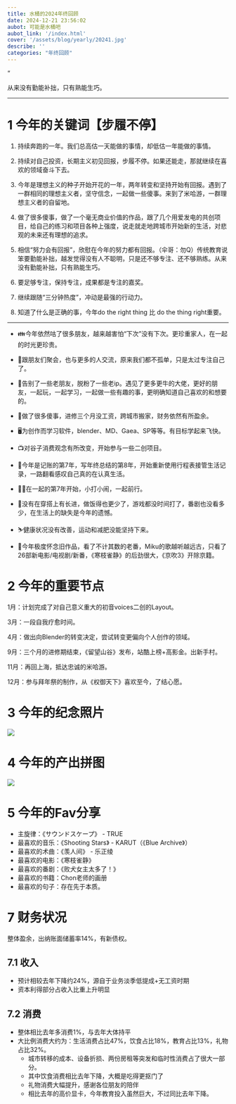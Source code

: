 ```yaml
---
title: 水桶的2024年终回顾
date: 2024-12-21 23:56:02
aubot: 可能是水桶吧
aubot_link: '/index.html'
cover: '/assets/blog/yearly/20241.jpg'
describe: ''
categories: "年终回顾"
---
```


<!-- 
# 目录

- [1 今年的关键词【步履不停】](#1-今年的关键词步履不停)
- [2 今年的重要节点](#2-今年的重要节点)
- [3 今年的纪念照片](#3-今年的纪念照片)
- [4 今年的产出拼图](#4-今年的产出拼图)
- [5 今年的Fav分享](#5-今年的Fav分享)
- [6 目标回顾与新年想法](#6-目标回顾与新年想法)
  - [6.1 三年目标](#61-三年目标)
  - [6.2 工作](#62-工作)
  - [6.3 生活](#63-生活)
- [7 财务状况](#7-财务状况)
  - [7.1 收入](#71-收入)
  - [7.2 消费](#72-消费)
  - [7.3 最后悔的支出](#73-最后悔的支出)
  - [7.4 最值得的支出](#74-最值得的支出) -->

“

从来没有勤能补拙，只有熟能生巧。

***

# 1 今年的关键词【步履不停】

1. 持续奔跑的一年。我们总高估一天能做的事情，却低估一年能做的事情。

2. 持续对自己投资，长期主义初见回报，步履不停。如果还能走，那就继续在喜欢的领域奋斗下去。

3. 今年是理想主义的种子开始开花的一年，两年转变和坚持开始有回报。遇到了一群相同的理想主义者，坚守信念，一起做一些傻事。来到了米哈游，一群理想主义者的自留地。

4. 做了很多傻事，做了一个毫无商业价值的作品，跟了几个用爱发电的共创项目，给自己的练习和项目各种上强度，说走就走地跨城市开始新的生活，对悲观的未来还有理想的追求。

5. 相信“努力会有回报”，欣慰在今年的努力都有回报。（伞哥：勿Q）传统教育说笨要勤能补拙，越发觉得没有人不聪明，只是还不够专注、还不够熟练。从来没有勤能补拙，只有熟能生巧。

6. 要足够专注，保持专注，成果都是专注的嘉奖。

7. 继续跟随“三分钟热度”，冲动是最强的行动力。

8. 知道了什么是正确的事，今年do the right thing 比 do the thing right重要。

***

- 👪今年依然咕了很多朋友，越来越害怕“下次”没有下次。更珍重家人，在一起的时光更珍贵。

- 🥳跟朋友们聚会，也与更多的人交流，原来我们都不孤单，只是太过专注自己了。

- 🎤告别了一些老朋友，脱粉了一些老ip。遇见了更多更牛的大佬，更好的朋友，一起玩，一起学习，一起做一些有趣的事，更明确知道自己喜欢的和想要的。

- 💸做了很多傻事，进修三个月没工资，跨城市搬家，财务依然有所盈余。

- 🖥️为创作而学习软件，blender、MD、Gaea、SP等等。有目标学起来飞快。

- 📺对谷子消费观念有所改变，开始参与一些二创项目。

- 📓今年是记账的第7年，写年终总结的第8年，开始重新使用行程表接管生活记录，一路翻看感叹自己真的在认真生活。

- 👧🏻在一起的第7年开始，小打小闹，一起前行。

- 👚没有在穿搭上有长进，做饭得也更少了，游戏都没时间打了，番剧也没看多少，在生活上的缺失是今年的遗憾。

- ⛷️健康状况没有改善，运动和减肥没能坚持下来。

- 🎥今年极度怀念旧作品，看了不计其数的老番，Miku的歌越听越远古，只看了26部新电影/电视剧/新番，《寒枝雀静》的后劲很大，《京吹3》开除京籍。



# 2 今年的重要节点

1月：计划完成了对自己意义重大的初音voices二创的Layout。

3月：一段自我疗愈时间。

4月：做出向Blender的转变决定，尝试转变更偏向个人创作的领域。

9月：三个月的进修期结束，《留望山谷》发布，站酷上榜+高影金。出新手村。

11月：再回上海，抵达忠诚的米哈游。

12月：参与拜年祭的制作，从《权御天下》喜欢至今，了结心愿。



# 3 今年的纪念照片

![](/assets/blog/yearly/20242.png)


# 4 今年的产出拼图

![](/assets/blog/yearly/20241.png)


# 5 今年的Fav分享

- 主旋律：《サウンドスケープ》 - TRUE
- 最喜欢的音乐：《Shooting Stars》 - KARUT（《Blue Archive》）
- 最喜欢的术曲：《羡人间》 - 乐正绫
- 最喜欢的电影：《寒枝雀静》
- 最喜欢的番剧：《败犬女主太多了！》
- 最喜欢的书籍：Chon老师的画册
- 最喜欢的句子：存在先于本质。



<!-- # 6 目标回顾与新年想法

- [x] 短途休假一次
- [ ] 收入稳定、消费稳定（都没做到）
- [x] 成套作品1.5个
- [x] 专题训练3个
- [x] 尝试新的领域

***

## 6.1 三年目标

- [ ] 多少要有一份副业收入
- [ ] 渲染转型（三渲二），转部分管理岗
- [ ] 直接接触业务

## 6.2 工作

- [ ] 认真工作、转正（三渲二、概念设计）
- [ ] 把二创的坑填上，产出完整作品
  - [ ] 学美术
  - [ ] 老G的人偶
  - [ ] 参与京阿尼新春会
  - [ ] 初音未来pv
- [ ] 个人美术VI+OC+教案+个人课程准备好并发布

## 6.3 生活

- [ ] 保持健康：血压/尿酸控制→体重控制（运动、轻断食）
- [ ] 与伴侣一起携手进步（完成过渡期+工作）
- [ ] 认识在上海的新朋友们
- [ ] 会有空闲的时间，听一些歌、看一些电影和番剧。
- [ ] 一场旅游
- [ ] 了解音乐
- [ ] 养猫（不要再拖了）
- [ ] 扎痛包（不要再拖了）
- [ ] ~~3d打印（拼多多平替）~~
  - [ ] ~~争取自产周边~~ -->

# 7 财务状况

整体盈余，出纳账面储蓄率14%，有新债权。

## 7.1 收入

- 预计相较去年下降约24%，源自于业务淡季低提成+无工资时期
- 资本利得部分占收入比重上升明显

## 7.2 消费

- 整体相比去年多消费1%，与去年大体持平
- 大比例消费大约为：生活消费占比47%，饮食占比18%，教育占比13%，礼物占比32%。
  - 城市转移的成本、设备折损、两份房租等突发和临时性消费占了很大一部分。
  - 其中饮食消费相比去年下降，大概是吃得更抠门了
  - 礼物消费大幅提升，感谢各位朋友的陪伴
  - 相比去年的高价显卡，今年教育投入虽然巨大，不过同比去年下降。

<!-- ## 7.3 最后悔的支出

1. iPad（5300元，买早了，而且心态问题，并没有开启学习）
2. 日清兵卫拉面（140元，一些偶尔喜欢的食品，买多了，就祛魅了）
3. 3d66网（充了600块钱，然后发现有更暴力的方法）
4. python Blender插件开发课（580元，后面发现github copilot更牛逼）
5. b站运营的消费（性价比过低）

## 7.4 最值得的支出

1. 上海旅游全消费：3200元（物超所值了属于是）
2. 小米显示器：680元（铭铭换新体验！）
3. 笔试的云渲染：400元（为了获得新工作的必要支出）
4. 搬家快递：300元（物流，还没摔坏，值哭了）
5. 米游币充值：400元（换了几个超大的手办） -->
